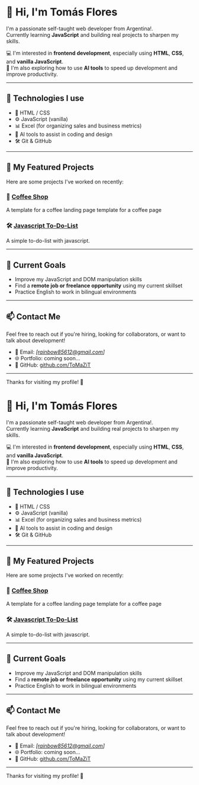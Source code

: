 # 👋 Hi, I'm Tomás Flores

I'm a passionate self-taught web developer from Argentina!.  
Currently learning **JavaScript** and building real projects to sharpen my skills.  

💻 I'm interested in **frontend development**, especially using **HTML**, **CSS**, and **vanilla JavaScript**.  
🚀 I'm also exploring how to use **AI tools** to speed up development and improve productivity.

---

## 🔧 Technologies I use

- 🧱 HTML / CSS   
- ⚙️ JavaScript (vanilla)  
- 📊 Excel (for organizing sales and business metrics)  
- 🧠 AI tools to assist in coding and design  
- 🛠️ Git & GitHub  

---

## 📁 My Featured Projects

Here are some projects I've worked on recently:

### 🎯 [Coffee Shop](https://tomazit.github.io/coffee-shop/)
A template for a coffee landing page template for a coffee page

### 🛠️ [Javascript To-Do-List](https://tomazit.github.io/todolist/)
A simple to-do-list with javascript.

---

## 🌱 Current Goals

- Improve my JavaScript and DOM manipulation skills  
- Find a **remote job or freelance opportunity** using my current skillset  
- Practice English to work in bilingual environments  

---

## 📫 Contact Me

Feel free to reach out if you're hiring, looking for collaborators, or want to talk about development!

- 📧 Email: *[rainbow85612@gmail.com]*  
- 🌐 Portfolio: coming soon...  
- 🔗 GitHub: [github.com/ToMaZiT](https://github.com/ToMaZiT)

---

Thanks for visiting my profile! 🙌  
# 👋 Hi, I'm Tomás Flores

I'm a passionate self-taught web developer from Argentina!.  
Currently learning **JavaScript** and building real projects to sharpen my skills.  

💻 I'm interested in **frontend development**, especially using **HTML**, **CSS**, and **vanilla JavaScript**.  
🚀 I'm also exploring how to use **AI tools** to speed up development and improve productivity.

---

## 🔧 Technologies I use

- 🧱 HTML / CSS   
- ⚙️ JavaScript (vanilla)  
- 📊 Excel (for organizing sales and business metrics)  
- 🧠 AI tools to assist in coding and design  
- 🛠️ Git & GitHub  

---

## 📁 My Featured Projects

Here are some projects I've worked on recently:

### 🎯 [Coffee Shop](https://tomazit.github.io/coffee-shop/)
A template for a coffee landing page template for a coffee page

### 🛠️ [Javascript To-Do-List](https://tomazit.github.io/todolist/)
A simple to-do-list with javascript.

---

## 🌱 Current Goals

- Improve my JavaScript and DOM manipulation skills  
- Find a **remote job or freelance opportunity** using my current skillset  
- Practice English to work in bilingual environments  

---

## 📫 Contact Me

Feel free to reach out if you're hiring, looking for collaborators, or want to talk about development!

- 📧 Email: *[rainbow85612@gmail.com]*  
- 🌐 Portfolio: coming soon...  
- 🔗 GitHub: [github.com/ToMaZiT](https://github.com/ToMaZiT)

---

Thanks for visiting my profile! 🙌  

 
 
